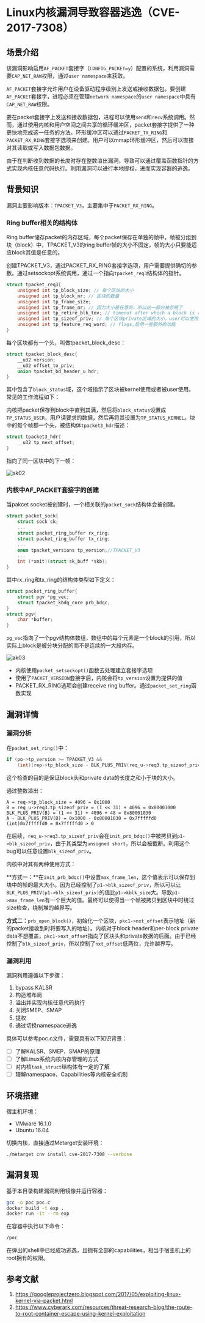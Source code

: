 # Linux内核漏洞导致容器逃逸（CVE-2017-7308）

## 场景介绍

该漏洞影响启用`AF_PACKET`套接字（`CONFIG_PACKET=y`）配置的系统，利用漏洞需要`CAP_NET_RAW`权限，通过`user namespace`来获取。

`AF_PACKET`套接字允许用户在设备驱动程序级别上发送或接收数据包。要创建`AF_PACKET`套接字，进程必须在管理`network namespace`的`user namespace`中具有`CAP_NET_RAW`权限。

要在packet套接字上发送和接收数据包，进程可以使用`send`和`recv`系统调用。然而，通过使用内核和用户空间之间共享的循环缓冲区，packet套接字提供了一种更快地完成这一任务的方法。环形缓冲区可以通过`PACKET_TX_RING`和`PACKET_RX_RING`套接字选项来创建。用户可以mmap环形缓冲区，然后可以直接对其读取或写入数据包数据。

由于在判断收到数据的长度时存在整数溢出漏洞，导致可以通过覆盖函数指针的方式实现内核任意代码执行。利用漏洞可以进行本地提权，进而实现容器的逃逸。

## 背景知识

漏洞主要影响版本：`TPACKET_V3`，主要集中于`PACKET_RX_RING`。

### Ring buffer相关的结构体

Ring buffer储存packet的内存区域，每个packet保存在单独的帧中，帧被分组到块（block）中，TPACKET_V3的ring buffer帧的大小不固定，帧的大小只要能适应block其值是任意的。

创建TPACKET_V3，通过PACKET_RX_RING套接字选项，用户需要提供确切的参数。通过setsockopt系统调用，通过一个指向`tpacket_req3`结构体的指针。

```c
struct tpacket_req3{
	unsigned int tp_block_size; // 每个区块的大小
	unsigned int tp_block_nr; // 区块的数量
	unsigned int tp_frame_size;
	unsigned int tp_frame_nr; // 因为大小是任意的，所以这一部分被忽略了
	unsigned int tp_retire_blk_tov; // timeout after which a block is retired, even if it’s not fully filled with data (see below).
    unsigned int tp_sizeof_priv; // 每个区块private区域的大小，user可以使用这一部分储存任意信息。
	unsigned int tp_feature_req_word; // flags,启用一些额外的功能
}
```

每个区块都有一个头，叫做tpacket_block_desc：

```c
struct tpacket_block_desc{
	__u32 version;
	__u32 offset_to_priv;
	union tpacket_bd_header_u hdr;
}
```

其中包含了`block_status`域，这个域指示了区块被kernel使用或者被user使用。常见的工作流程如下：

内核把packet保存到block中直到其满，然后将`block_status`设置成`TP_STATUS_USER`，用户读要求的数据，然后再将其设置为`TP_STATUS_KERNEL`。块中的每个帧都一个头，被结构体`tpacket3_hdr`描述：

```c
struct tpacket3_hdr{
	__u32 tp_next_offset;
}
```

指向了同一区块中的下一帧：

![ak02](images/ak02.png)

### 内核中AF_PACKET套接字的创建

当pakcet socket被创建时，一个相关联的`packet_sock`结构体会被创建。

```c
struct packet_sock{
	struct sock sk;
	...
	struct packet_ring_buffer rx_ring;
	struct packet_ring_buffer tx_ring;
	...
	enum tpacket_versions tp_version;//TPACKET_V3
	...
	int (*xmit)(struct sk_buff *skb);
}
```

其中rx_ring和tx_ring的结构体类型如下定义：

```c
struct packet_ring_buffer{
	struct pgv *pg_vec;
	struct tpacket_kbdq_core prb_bdqc;
}
struct pgv{
	char *buffer;
}
```
`pg_vec`指向了一个pgv结构体数组，数组中的每个元素是一个block的引用，所以实际上block是被分块分配的而不是连续的一大段内存。

![ak03](images/ak03.png)

- 内核使用`packet_setsockopt()`函数去处理建立套接字选项
- 使用了`PACKET_VERSION`套接字后，内核会将`tp_version`设置为提供的值
- PACKET_RX_RING选项会创建receive ring buffer。通过`packet_set_ring`函数实现

## 漏洞详情

### 漏洞分析

在`packet_set_ring()`中：

```c
if (po->tp_version >= TPACKET_V3 && 
	(int)(rep->tp_block_size - BLK_PLUS_PRIV(req_u->req3.tp_sizeof_priv))<= 0 )
```

这个检查的目的是保证block头和private data的长度之和小于块的大小。

通过整数溢出：

```
A = req->tp_block_size = 4096 = 0x1000
B = req_u->req3.tp_sizeof_priv = (1 << 31) + 4096 = 0x80001000
BLK_PLUS_PRIV(B) = (1 << 31) + 4096 + 48 = 0x80001030
A - BLK_PLUS_PRIV(B) = 0x1000 - 0x80001030 = 0x7fffffd0
(int)0x7fffffd0 = 0x7fffffd0 > 0
```

在后续，`req_u->req3.tp_sizeof_priv`会在`init_prb_bdqc()`中被拷贝到`p1->blk_sizeof_priv`，由于其类型为`unsigned short`，所以会被截断。利用这个bug可以任意设置`blk_sizeof_priv`。

内核中对其有两种使用方式：

**方式一：**在`init_prb_bdqc()`中设置`max_frame_len`，这个值表示可以保存到块中的帧的最大大小。因为已经控制了`p1->blk_sizeof_priv`，所以可以让`BLK_PLUS_PRIV(p1->blk_sizeof_priv)`的值比`p1->kblk_size`大。导致`p1->max_frame_len`有一个巨大的值。最终可以使得当一个帧被拷贝到区块中时绕过size检查，绕制堆的越界写。

**方式二：**`prb_open_block()`，初始化一个区块，`pkc1->nxt_offset`表示地址（新的packet接收到时将要写入的地址）。内核对于block header和per-block private data不想覆盖，`pkc1->nxt_offset`指向了区块头和private数据的后面。由于已经控制了`blk_sizeof_priv`，所以控制了`nxt_offset`低两位，允许越界写。

### 漏洞利用

漏洞利用遵循以下步骤：

1. bypass KALSR
2. 构造堆布局
3. 溢出并实现内核任意代码执行
4. 关闭SMEP、SMAP
5. 提权
6. 通过切换namespace逃逸

具体可以参考poc.c文件，需要具有以下知识背景：

-[ ] 了解KALSR、SMEP、SMAP的原理
-[ ] 了解Linux系统内核内存管理的方式
-[ ] 对内核`task_struct`结构体有一定的了解
-[ ] 理解namespace、Capabilities等内核安全机制

## 环境搭建

宿主机环境：

- VMware 16.1.0
- Ubuntu 16.04

切换内核，直接通过Metarget安装环境：

```bash
./metarget cnv install cve-2017-7308 --verbose
```

## 漏洞复现

基于本目录构建漏洞利用镜像并运行容器：

```bash
gcc -o poc poc.c
docker build -t exp .
docker run -it --rm exp
```

在容器中执行以下命令：

```bash
/poc
```

在弹出的shell中已经成功逃逸，且拥有全部的capabilities，相当于宿主机上的root拥有的权限。

## 参考文献

1. https://googleprojectzero.blogspot.com/2017/05/exploiting-linux-kernel-via-packet.html
2. https://www.cyberark.com/resources/threat-research-blog/the-route-to-root-container-escape-using-kernel-exploitation